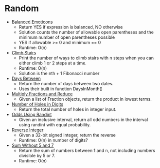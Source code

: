 # Random

* [Balanced Emoticons](balanced_emoticons.java)
	* Return YES if expression is balanced, NO otherwise
	* Solution counts the number of allowable open parentheses and the minimum number of open parentheses possible
	* YES if allowable >= 0 and minimum == 0
	* Runtime: O(n)
* [Climb Stairs](climb_stairs.py)
	* Print the number of ways to climb stairs with n steps when you can either climb 1 or 2 steps at a time.
	* Runtime: O(n)
	* Solution is the nth + 1 Fibonacci number
* [Days Between](DaysBetween.c)
	* Return the number of days between two dates.
	* Uses their built in function DaysInMonth()
* [Multiply Fractions and Reduce](multiply_fractions_and_reduce.py)
	* Given a list of Fraction objects, return the product in lowest terms.
* [Number of Holes in Digits](num_holes_in_digits.py)
	* Return the total number of holes in integer input.
* [Odds Using Randint](odds_using_randint.py)
	* Given an inclusive interval, return all odd numbers in the interval using randint with equal probability.
* [Reverse Integer](reverse_integer.py)
	* Given a 32-bit signed integer, return the reverse
	* Runtime: O(n) in number of digits?
* [Sum Without 5 and 7](sum_five_seven.py)
	* Return the sum of numbers between 1 and n, not including numbers divisible by 5 or 7.
	* Runtime: O(n)